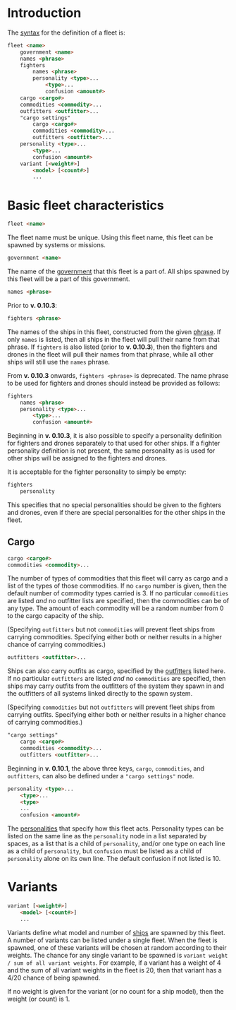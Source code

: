 # Introduction

The [syntax](DataFormat#grammar-specifications) for the definition of a fleet is:

```html
fleet <name>
	government <name>
	names <phrase>
	fighters
		names <phrase>
		personality <type>...
			<type>...
			confusion <amount#>
	cargo <cargo#>
	commodities <commodity>...
	outfitters <outfitter>...
	"cargo settings"
		cargo <cargo#>
		commodities <commodity>...
		outfitters <outfitter>...
	personality <type>...
		<type>...
		confusion <amount#>
	variant [<weight#>]
		<model> [<count#>]
		...
```

# Basic fleet characteristics

```html
fleet <name>
```

The fleet name must be unique. Using this fleet name, this fleet can be spawned by systems or missions.

```html
government <name>
```

The name of the [government](CreatingGovernments) that this fleet is a part of. All ships spawned by this fleet will be a part of this government.

```html
names <phrase>
```

Prior to **v. 0.10.3**:

```html
fighters <phrase>
```

The names of the ships in this fleet, constructed from the given [phrase](CreatingPhrases). If only `names` is listed, then all ships in the fleet will pull their name from that phrase. If `fighters` is also listed (prior to **v. 0.10.3**), then the fighters and drones in the fleet will pull their names from that phrase, while all other ships will still use the `names` phrase.

From **v. 0.10.3** onwards, `fighters <phrase>` is deprecated. The name phrase to be used for fighters and drones should instead be provided as follows:

```html
fighters
	names <phrase>
	personality <type>...
		<type>...
		confusion <amount#>
```

Beginning in **v. 0.10.3**, it is also possible to specify a personality definition for fighters and drones separately to that used for other ships.
If a fighter personality definition is not present, the same personality as is used for other ships will be assigned to the fighters and drones.

It is acceptable for the fighter personality to simply be empty:
```css
fighters
	personality
```
This specifies that no special personalities should be given to the fighters and drones, even if there are special personalities for the other ships in the fleet.

## Cargo

```html
cargo <cargo#>
commodities <commodity>...
```

The number of types of commodities that this fleet will carry as cargo and a list of the types of those commodities. If no `cargo` number is given, then the default number of commodity types carried is 3. If no particular `commodities` are listed _and_ no outfitter lists are specified, then the commodities can be of any type. The amount of each commodity will be a random number from 0 to the cargo capacity of the ship.

(Specifying `outfitters` but not `commodities` will prevent fleet ships from carrying commodities. Specifying either both or neither results in a higher chance of carrying commodities.)

```html
outfitters <outfitter>...
```

Ships can also carry outfits as cargo, specified by the [outfitters](CreatingOutfits#sales) listed here. If no particular `outfitters` are listed _and_ no `commodities` are specified, then ships may carry outfits from the outfitters of the system they spawn in and the outfitters of all systems linked directly to the spawn system.

(Specifying `commodities` but not `outfitters` will prevent fleet ships from carrying outfits. Specifying either both or neither results in a higher chance of carrying commodities.)

```html
"cargo settings"
	cargo <cargo#>
	commodities <commodity>...
	outfitters <outfitter>...
```

Beginning in **v. 0.10.1**, the above three keys, `cargo`, `commodities`, and `outfitters`, can also be defined under a `"cargo settings"` node.

```html
personality <type>...
	<type>...
	<type>
	...
	confusion <amount#>
```

The [personalities](ShipPersonalities) that specify how this fleet acts. Personality types can be listed on the same line as the `personality` node in a list separated by spaces, as a list that is a child of `personality`, and/or one type on each line as a child of `personality`, but `confusion` must be listed as a child of `personality` alone on its own line. The default confusion if not listed is 10.

# Variants

```html
variant [<weight#>]
	<model> [<count#>]
	...
```

Variants define what model and number of [ships](CreatingShips) are spawned by this fleet. A number of variants can be listed under a single fleet. When the fleet is spawned, one of these variants will be chosen at random according to their weights. The chance for any single variant to be spawned is `variant weight / sum of all variant weights`. For example, if a variant has a weight of 4 and the sum of all variant weights in the fleet is 20, then that variant has a 4/20 chance of being spawned.

If no weight is given for the variant (or no count for a ship model), then the weight (or count) is 1.